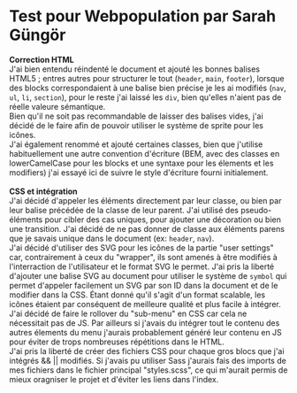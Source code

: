 # Test pour Webpopulation par Sarah Güngör

<strong>Correction HTML</strong>
<br>
J'ai bien entendu réindenté le document et ajouté les bonnes balises HTML5 ; entres autres pour structurer le tout (<code>header</code>, <code>main</code>, <code>footer</code>), lorsque des blocks correspondaient à une balise bien précise je les ai modifiés (<code>nav</code>, <code>ul</code>, <code>li</code>, <code>section</code>), pour le reste j'ai laissé les <code>div</code>, bien qu'elles n'aient pas de réelle valeure sémantique. 
<br>
Bien qu'il ne soit pas recommandable de laisser des balises vides, j'ai décidé de le faire afin de pouvoir utiliser le système de sprite pour les icônes. 
<br>
J'ai également renommé et ajouté certaines classes, bien que j'utilise habituellement une autre convention d'écriture (BEM, avec des classes en lowerCamelCase pour les blocks et une syntaxe pour les élements et les modifiers) j'ai essayé ici de suivre le style d'écriture fourni initialement. 
<br>
<br>
<strong>CSS et intégration</strong>
<br>
J'ai décidé d'appeler les éléments directement par leur classe, ou bien par leur balise précédée de la classe de leur parent. J'ai utilisé des pseudo-éléments pour cibler des cas uniques, pour ajouter une décoration ou bien une transition. J'ai décidé de ne pas donner de classe aux éléments parens que je savais unique dans le document (ex: <code>header</code>, <code>nav</code>).
<br>
J'ai décidé d'utiliser des SVG pour les icônes de la partie "user settings" car, contrairement à ceux du "wrapper", ils sont amenés à être modifiés à l'interraction de l'utilisateur et le format SVG le permet. J'ai pris la liberté d'ajouter une balise SVG au document pour utiliser le système de <code>symbol</code> qui permet d'appeler facilement un SVG par son ID dans la document et de le modifier dans la CSS. Étant donné qu'il s'agit d'un format scalable, les icônes étaient par conséquent de meilleure qualité et plus facile à intégrer. 
<br>
J'ai décidé de faire le rollover du "sub-menu" en CSS car cela ne nécessitait pas de JS. Par ailleurs si j'avais du intégrer tout le contenu des autres élements du menu j'aurais probablement généré leur contenu en JS pour éviter de trops nombreuses répétitions dans le HTML. 
<br>
J'ai pris la liberté de créer des fichiers CSS pour chaque gros blocs que j'ai intégrés && || modifiés. Si j'avais pu utiliser Sass j'aurais fais des imports de mes fichiers dans le fichier principal "styles.scss", ce qui m'aurait permis de mieux oragniser le projet et d'éviter les liens dans l'index.
